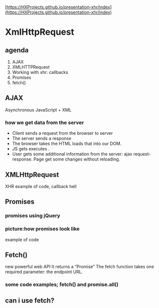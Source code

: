[https://HXProjects.github.io/presentation-xhr/index](https://HXProjects.github.io/presentation-xhr/index)
# XmlHttpRequest
## agenda
1. AJAX
2. XMLHTTPRequest
3. Working with xhr: callbacks
4. Promises
5. fetch()

## AJAX
Asynchronous JavaScript + XML
### how we get data from the server
* Client sends a request from the browser to server
* The server sends a response 
* The browser takes the HTML loads  that into our DOM. 
* JS gets executes .
* User gets some additional information from the server: ajax request-response. Page get some changes without reloading.

## XMLHttpRequest
XHR
example of code, callback hell

## Promises
### promises using jQuery
### picture:how promises look like
example of code

## Fetch()
new powerful web API 
It returns a “Promise”
The fetch function takes one required parameter: the endpoint URL. 

### some code examples; fetch() and promise.all()

## can i use fetch?
